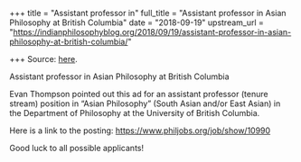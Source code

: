 +++
title = "Assistant professor in"
full_title = "Assistant professor in Asian Philosophy at British Columbia"
date = "2018-09-19"
upstream_url = "https://indianphilosophyblog.org/2018/09/19/assistant-professor-in-asian-philosophy-at-british-columbia/"

+++
Source: [here](https://indianphilosophyblog.org/2018/09/19/assistant-professor-in-asian-philosophy-at-british-columbia/).

Assistant professor in Asian Philosophy at British Columbia

Evan Thompson pointed out this ad for an assistant professor (tenure
stream) position in “Asian Philosophy” (South Asian and/or East Asian)
in the Department of Philosophy at the University of British Columbia.

Here is a link to the posting: <https://www.philjobs.org/job/show/10990>

Good luck to all possible applicants!
